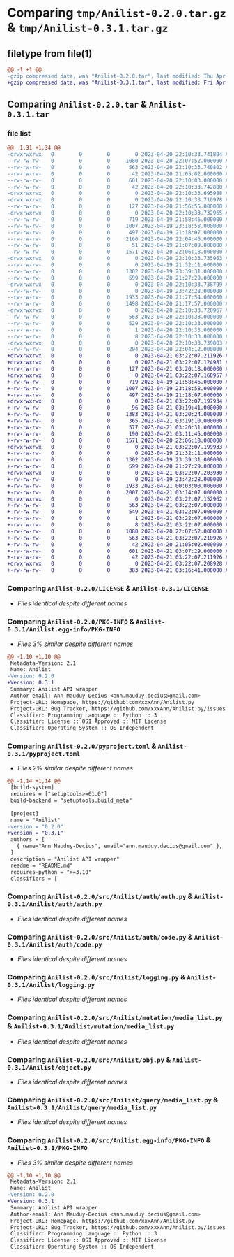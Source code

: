 # Comparing `tmp/Anilist-0.2.0.tar.gz` & `tmp/Anilist-0.3.1.tar.gz`

## filetype from file(1)

```diff
@@ -1 +1 @@
-gzip compressed data, was "Anilist-0.2.0.tar", last modified: Thu Apr 20 22:10:33 2023, max compression
+gzip compressed data, was "Anilist-0.3.1.tar", last modified: Fri Apr 21 03:22:07 2023, max compression
```

## Comparing `Anilist-0.2.0.tar` & `Anilist-0.3.1.tar`

### file list

```diff
@@ -1,31 +1,34 @@
-drwxrwxrwx   0        0        0        0 2023-04-20 22:10:33.741804 Anilist-0.2.0/
--rw-rw-rw-   0        0        0     1080 2023-04-20 22:07:52.000000 Anilist-0.2.0/LICENSE
--rw-rw-rw-   0        0        0      563 2023-04-20 22:10:33.740802 Anilist-0.2.0/PKG-INFO
--rw-rw-rw-   0        0        0       42 2023-04-20 21:05:02.000000 Anilist-0.2.0/README.md
--rw-rw-rw-   0        0        0      601 2023-04-20 22:10:03.000000 Anilist-0.2.0/pyproject.toml
--rw-rw-rw-   0        0        0       42 2023-04-20 22:10:33.742800 Anilist-0.2.0/setup.cfg
-drwxrwxrwx   0        0        0        0 2023-04-20 22:10:33.695988 Anilist-0.2.0/src/
-drwxrwxrwx   0        0        0        0 2023-04-20 22:10:33.710978 Anilist-0.2.0/src/Anilist/
--rw-rw-rw-   0        0        0      127 2023-04-20 21:56:55.000000 Anilist-0.2.0/src/Anilist/__init__.py
-drwxrwxrwx   0        0        0        0 2023-04-20 22:10:33.732965 Anilist-0.2.0/src/Anilist/auth/
--rw-rw-rw-   0        0        0      719 2023-04-19 21:58:46.000000 Anilist-0.2.0/src/Anilist/auth/auth.py
--rw-rw-rw-   0        0        0     1007 2023-04-19 23:18:58.000000 Anilist-0.2.0/src/Anilist/auth/code.py
--rw-rw-rw-   0        0        0      497 2023-04-19 21:18:07.000000 Anilist-0.2.0/src/Anilist/auth/token.py
--rw-rw-rw-   0        0        0     2166 2023-04-20 22:04:46.000000 Anilist-0.2.0/src/Anilist/client.py
--rw-rw-rw-   0        0        0       51 2023-04-19 21:07:09.000000 Anilist-0.2.0/src/Anilist/consts.py
--rw-rw-rw-   0        0        0     1571 2023-04-20 22:06:18.000000 Anilist-0.2.0/src/Anilist/logging.py
-drwxrwxrwx   0        0        0        0 2023-04-20 22:10:33.735963 Anilist-0.2.0/src/Anilist/mutation/
--rw-rw-rw-   0        0        0        0 2023-04-19 21:32:11.000000 Anilist-0.2.0/src/Anilist/mutation/__init__.py
--rw-rw-rw-   0        0        0     1302 2023-04-19 23:39:31.000000 Anilist-0.2.0/src/Anilist/mutation/media_list.py
--rw-rw-rw-   0        0        0      599 2023-04-20 21:27:29.000000 Anilist-0.2.0/src/Anilist/obj.py
-drwxrwxrwx   0        0        0        0 2023-04-20 22:10:33.738799 Anilist-0.2.0/src/Anilist/query/
--rw-rw-rw-   0        0        0        0 2023-04-19 23:42:28.000000 Anilist-0.2.0/src/Anilist/query/__init__.py
--rw-rw-rw-   0        0        0     1933 2023-04-20 21:27:54.000000 Anilist-0.2.0/src/Anilist/query/media_list.py
--rw-rw-rw-   0        0        0     1498 2023-04-20 21:17:57.000000 Anilist-0.2.0/src/Anilist/scheme.py
-drwxrwxrwx   0        0        0        0 2023-04-20 22:10:33.728967 Anilist-0.2.0/src/Anilist.egg-info/
--rw-rw-rw-   0        0        0      563 2023-04-20 22:10:33.000000 Anilist-0.2.0/src/Anilist.egg-info/PKG-INFO
--rw-rw-rw-   0        0        0      529 2023-04-20 22:10:33.000000 Anilist-0.2.0/src/Anilist.egg-info/SOURCES.txt
--rw-rw-rw-   0        0        0        1 2023-04-20 22:10:33.000000 Anilist-0.2.0/src/Anilist.egg-info/dependency_links.txt
--rw-rw-rw-   0        0        0        8 2023-04-20 22:10:33.000000 Anilist-0.2.0/src/Anilist.egg-info/top_level.txt
-drwxrwxrwx   0        0        0        0 2023-04-20 22:10:33.739803 Anilist-0.2.0/tests/
--rw-rw-rw-   0        0        0      294 2023-04-20 22:04:12.000000 Anilist-0.2.0/tests/test_base.py
+drwxrwxrwx   0        0        0        0 2023-04-21 03:22:07.211926 Anilist-0.3.1/
+drwxrwxrwx   0        0        0        0 2023-04-21 03:22:07.124981 Anilist-0.3.1/Anilist/
+-rw-rw-rw-   0        0        0      127 2023-04-21 03:20:18.000000 Anilist-0.3.1/Anilist/__init__.py
+drwxrwxrwx   0        0        0        0 2023-04-21 03:22:07.160957 Anilist-0.3.1/Anilist/auth/
+-rw-rw-rw-   0        0        0      719 2023-04-19 21:58:46.000000 Anilist-0.3.1/Anilist/auth/auth.py
+-rw-rw-rw-   0        0        0     1007 2023-04-19 23:18:58.000000 Anilist-0.3.1/Anilist/auth/code.py
+-rw-rw-rw-   0        0        0      497 2023-04-19 21:18:07.000000 Anilist-0.3.1/Anilist/auth/token.py
+drwxrwxrwx   0        0        0        0 2023-04-21 03:22:07.197934 Anilist-0.3.1/Anilist/client/
+-rw-rw-rw-   0        0        0       96 2023-04-21 03:19:41.000000 Anilist-0.3.1/Anilist/client/__init__.py
+-rw-rw-rw-   0        0        0     1383 2023-04-21 03:20:24.000000 Anilist-0.3.1/Anilist/client/client.py
+-rw-rw-rw-   0        0        0      365 2023-04-21 03:19:10.000000 Anilist-0.3.1/Anilist/client/mutation.py
+-rw-rw-rw-   0        0        0      577 2023-04-21 03:20:31.000000 Anilist-0.3.1/Anilist/client/query.py
+-rw-rw-rw-   0        0        0      190 2023-04-21 03:11:45.000000 Anilist-0.3.1/Anilist/consts.py
+-rw-rw-rw-   0        0        0     1571 2023-04-20 22:06:18.000000 Anilist-0.3.1/Anilist/logging.py
+drwxrwxrwx   0        0        0        0 2023-04-21 03:22:07.199933 Anilist-0.3.1/Anilist/mutation/
+-rw-rw-rw-   0        0        0        0 2023-04-19 21:32:11.000000 Anilist-0.3.1/Anilist/mutation/__init__.py
+-rw-rw-rw-   0        0        0     1302 2023-04-19 23:39:31.000000 Anilist-0.3.1/Anilist/mutation/media_list.py
+-rw-rw-rw-   0        0        0      599 2023-04-20 21:27:29.000000 Anilist-0.3.1/Anilist/object.py
+drwxrwxrwx   0        0        0        0 2023-04-21 03:22:07.203930 Anilist-0.3.1/Anilist/query/
+-rw-rw-rw-   0        0        0        0 2023-04-19 23:42:28.000000 Anilist-0.3.1/Anilist/query/__init__.py
+-rw-rw-rw-   0        0        0     1933 2023-04-21 00:03:00.000000 Anilist-0.3.1/Anilist/query/media_list.py
+-rw-rw-rw-   0        0        0     2007 2023-04-21 03:14:07.000000 Anilist-0.3.1/Anilist/scheme.py
+drwxrwxrwx   0        0        0        0 2023-04-21 03:22:07.152962 Anilist-0.3.1/Anilist.egg-info/
+-rw-rw-rw-   0        0        0      563 2023-04-21 03:22:07.000000 Anilist-0.3.1/Anilist.egg-info/PKG-INFO
+-rw-rw-rw-   0        0        0      549 2023-04-21 03:22:07.000000 Anilist-0.3.1/Anilist.egg-info/SOURCES.txt
+-rw-rw-rw-   0        0        0        1 2023-04-21 03:22:07.000000 Anilist-0.3.1/Anilist.egg-info/dependency_links.txt
+-rw-rw-rw-   0        0        0        8 2023-04-21 03:22:07.000000 Anilist-0.3.1/Anilist.egg-info/top_level.txt
+-rw-rw-rw-   0        0        0     1080 2023-04-20 22:07:52.000000 Anilist-0.3.1/LICENSE
+-rw-rw-rw-   0        0        0      563 2023-04-21 03:22:07.210926 Anilist-0.3.1/PKG-INFO
+-rw-rw-rw-   0        0        0       42 2023-04-20 21:05:02.000000 Anilist-0.3.1/README.md
+-rw-rw-rw-   0        0        0      601 2023-04-21 03:07:29.000000 Anilist-0.3.1/pyproject.toml
+-rw-rw-rw-   0        0        0       42 2023-04-21 03:22:07.211926 Anilist-0.3.1/setup.cfg
+drwxrwxrwx   0        0        0        0 2023-04-21 03:22:07.208928 Anilist-0.3.1/tests/
+-rw-rw-rw-   0        0        0      383 2023-04-21 03:16:41.000000 Anilist-0.3.1/tests/test_base.py
```

### Comparing `Anilist-0.2.0/LICENSE` & `Anilist-0.3.1/LICENSE`

 * *Files identical despite different names*

### Comparing `Anilist-0.2.0/PKG-INFO` & `Anilist-0.3.1/Anilist.egg-info/PKG-INFO`

 * *Files 3% similar despite different names*

```diff
@@ -1,10 +1,10 @@
 Metadata-Version: 2.1
 Name: Anilist
-Version: 0.2.0
+Version: 0.3.1
 Summary: Anilist API wrapper
 Author-email: Ann Mauduy-Decius <ann.mauduy.decius@gmail.com>
 Project-URL: Homepage, https://github.com/xxxAnn/Anilist.py
 Project-URL: Bug Tracker, https://github.com/xxxAnn/Anilist.py/issues
 Classifier: Programming Language :: Python :: 3
 Classifier: License :: OSI Approved :: MIT License
 Classifier: Operating System :: OS Independent
```

### Comparing `Anilist-0.2.0/pyproject.toml` & `Anilist-0.3.1/pyproject.toml`

 * *Files 2% similar despite different names*

```diff
@@ -1,14 +1,14 @@
 [build-system]
 requires = ["setuptools>=61.0"]
 build-backend = "setuptools.build_meta"
 
 [project]
 name = "Anilist"
-version = "0.2.0"
+version = "0.3.1"
 authors = [
   { name="Ann Mauduy-Decius", email="ann.mauduy.decius@gmail.com" },
 ]
 description = "Anilist API wrapper"
 readme = "README.md"
 requires-python = ">=3.10"
 classifiers = [
```

### Comparing `Anilist-0.2.0/src/Anilist/auth/auth.py` & `Anilist-0.3.1/Anilist/auth/auth.py`

 * *Files identical despite different names*

### Comparing `Anilist-0.2.0/src/Anilist/auth/code.py` & `Anilist-0.3.1/Anilist/auth/code.py`

 * *Files identical despite different names*

### Comparing `Anilist-0.2.0/src/Anilist/logging.py` & `Anilist-0.3.1/Anilist/logging.py`

 * *Files identical despite different names*

### Comparing `Anilist-0.2.0/src/Anilist/mutation/media_list.py` & `Anilist-0.3.1/Anilist/mutation/media_list.py`

 * *Files identical despite different names*

### Comparing `Anilist-0.2.0/src/Anilist/obj.py` & `Anilist-0.3.1/Anilist/object.py`

 * *Files identical despite different names*

### Comparing `Anilist-0.2.0/src/Anilist/query/media_list.py` & `Anilist-0.3.1/Anilist/query/media_list.py`

 * *Files identical despite different names*

### Comparing `Anilist-0.2.0/src/Anilist.egg-info/PKG-INFO` & `Anilist-0.3.1/PKG-INFO`

 * *Files 3% similar despite different names*

```diff
@@ -1,10 +1,10 @@
 Metadata-Version: 2.1
 Name: Anilist
-Version: 0.2.0
+Version: 0.3.1
 Summary: Anilist API wrapper
 Author-email: Ann Mauduy-Decius <ann.mauduy.decius@gmail.com>
 Project-URL: Homepage, https://github.com/xxxAnn/Anilist.py
 Project-URL: Bug Tracker, https://github.com/xxxAnn/Anilist.py/issues
 Classifier: Programming Language :: Python :: 3
 Classifier: License :: OSI Approved :: MIT License
 Classifier: Operating System :: OS Independent
```

